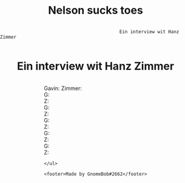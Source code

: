 # Nelson sucks toes 
                                                Ein interview wit Hanz Zimmer
<!DOCTYPE html>
<html>
<head>
    <title>Gavins G interview</title>
    <style>
        body {
            display: flex;
            flex-direction: column;
            align-items: center;
            margin: 0;
            padding: 0;
        }
        ul {
            list-style: none;
            padding: 0;
            text-align: left;
        }
        footer {
            margin-top: auto;
            padding: 10px;
            text-align: center;
        }
    </style>
</head>
<body>
    <h1>Ein interview wit Hanz Zimmer</h1>
    <ul>
        <li>Gavin:
        Zimmer: </li>
        <li>G: <li>
        <li>Z: </li>
          <li>G: <li>
        <li>Z: </li>
          <li>G: <li>
        <li>Z: </li>
          <li>G: <li>
        <li>Z: </li>
          <li>G: <li>
        <li>Z: </li>
           
    </ul>

    <footer>Made by GnomeBob#2662</footer>
</body>
</html>
